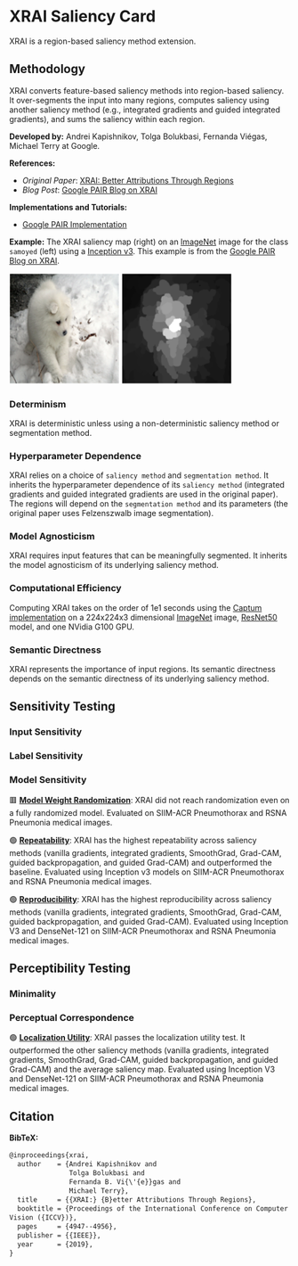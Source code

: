 # XRAI Saliency Card
XRAI is a region-based saliency method extension.

## Methodology
XRAI converts feature-based saliency methods into region-based saliency. It over-segments the input into many regions, computes saliency using another saliency method (e.g., integrated gradients and guided integrated gradients), and sums the saliency within each region.

**Developed by:** Andrei Kapishnikov, Tolga Bolukbasi, Fernanda Viégas, Michael Terry at Google.

**References:**
- *Original Paper*: [XRAI: Better Attributions Through Regions](https://arxiv.org/pdf/1906.02825.pdf)
- *Blog Post*: [Google PAIR Blog on XRAI](https://pair-code.github.io/saliency/#xrai)

**Implementations and Tutorials:**
- [Google PAIR Implementation](https://github.com/pair-code/saliency)

**Example:** The XRAI saliency map (right) on an [ImageNet](https://www.image-net.org/) image for the class `samoyed` (left) using a [Inception v3](https://arxiv.org/pdf/1512.00567.pdf). This example is from the [Google PAIR Blog on XRAI](https://pair-code.github.io/saliency/#xrai).

<img src="xrai_example.png" alt="Example of XRAI on an image of a samoyed puppy. The saliency is highlights the dog." width="400" />

### Determinism
XRAI is deterministic unless using a non-deterministic saliency method or segmentation method.

### Hyperparameter Dependence
XRAI relies on a choice of `saliency method` and `segmentation method`.
It inherits the hyperparameter dependence of its `saliency method` (integrated gradients and guided integrated gradients are used in the original paper). The regions will depend on the `segmentation method` and its parameters (the original paper uses Felzenszwalb image segmentation).

### Model Agnosticism
XRAI requires input features that can be meaningfully segmented. It inherits the model agnosticism of its underlying saliency method.

### Computational Efficiency
Computing XRAI takes on the order of $1\mathrm{e}{1}$ seconds using the [Captum implementation](https://captum.ai/api/saliency.html) on a 224x224x3 dimensional [ImageNet](https://www.image-net.org/) image, [ResNet50](https://arxiv.org/abs/1512.03385) model, and one NVidia G100 GPU.

### Semantic Directness
XRAI represents the importance of input regions. Its semantic directness depends on the semantic directness of its underlying saliency method.

## Sensitivity Testing

### Input Sensitivity

### Label Sensitivity

### Model Sensitivity

&#128997; **[Model Weight Randomization](https://pubs.rsna.org/doi/10.1148/ryai.2021200267)**: XRAI did not reach randomization even on a fully randomized model. Evaluated on SIIM-ACR Pneumothorax and RSNA Pneumonia medical images.

&#128994; **[Repeatability](https://pubs.rsna.org/doi/10.1148/ryai.2021200267)**: XRAI has the highest repeatability across saliency methods (vanilla gradients, integrated gradients, SmoothGrad, Grad-CAM, guided backpropagation, and guided Grad-CAM) and outperformed the baseline. Evaluated using Inception v3 models on SIIM-ACR Pneumothorax and RSNA Pneumonia medical images.

&#128994; **[Reproducibility](https://pubs.rsna.org/doi/10.1148/ryai.2021200267)**: XRAI has the highest reproducibility across saliency methods (vanilla gradients, integrated gradients, SmoothGrad, Grad-CAM, guided backpropagation, and guided Grad-CAM). Evaluated using Inception V3 and DenseNet-121 on SIIM-ACR Pneumothorax and RSNA Pneumonia medical images.

## Perceptibility Testing

### Minimality

### Perceptual Correspondence

&#128994; **[Localization Utility](https://pubs.rsna.org/doi/10.1148/ryai.2021200267)**: XRAI passes the localization utility test. It outperformed the other saliency methods (vanilla gradients, integrated gradients, SmoothGrad, Grad-CAM, guided backpropagation, and guided Grad-CAM) and the average saliency map. Evaluated using Inception V3 and DenseNet-121 on SIIM-ACR Pneumothorax and RSNA Pneumonia medical images.

## Citation

**BibTeX:**
```
@inproceedings{xrai,
  author    = {Andrei Kapishnikov and
               Tolga Bolukbasi and
               Fernanda B. Vi{\'{e}}gas and
               Michael Terry},
  title     = {{XRAI:} {B}etter Attributions Through Regions},
  booktitle = {Proceedings of the International Conference on Computer Vision ({ICCV})},
  pages     = {4947--4956},
  publisher = {{IEEE}},
  year      = {2019},
}
```

